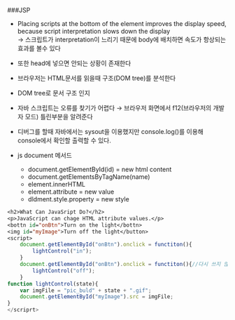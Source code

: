 ###JSP
* Placing scripts at the bottom of the <body> element improves the display speed, because script interpretation slows down the display  
→ 스크립트가 interpretation이 느리기 때문에 body에 배치하면 속도가 항상되는 효과를 볼수 있다
* 또한 head에 넣으면 안되는 상황이 존재한다
* 브라우저는 HTML문서를 읽을때 구조(DOM tree)를 분석한다
* DOM tree로 문서 구조 인지

* 자바 스크립트는 오류를 찾기가 어렵다 → 브라우저 화면에서 f12(브라우저의 개발자 모드) 틀린부분을 알려준다
* 디버그를 할때 자바에서는 sysout을 이용했지만 console.log()를 이용해 console에서 확인할 출력할 수 있다.
* js document 메서드
  *  document.getElementById(id) = new html content
  * document.getElementsByTagName(name)
  * element.innerHTML
  * element.attribute = new value
  * dldment.style.property = new style
```jsp
<h2>What Can JavaSript Do?</h2>
<p>JavaScript can chage HTML attribute values.</p>
<bottn id="onBtn">Turn on the light</bottn>
<img id="myImage">Turn off the light</button>
<script>
	document.getElementById("onBtn").onclick = functiton(){
		lightControl("in");
	}
	document.getElementById("onBtn").onclick = functiton(){//다시 쓰지 않는 메서드 ()
		lightControl("off");
	}
function lightControl(state){
	var imgFile = "pic_buld" + state + ".gif";
	document.getElementById("myImage").src = imgFile;
}
</scriprt>
```
